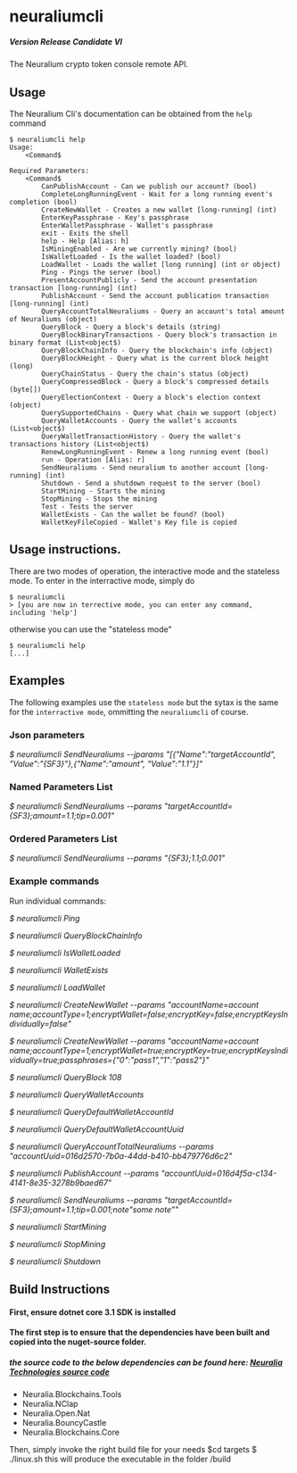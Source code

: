 # neuraliumcli

##### Version Release Candidate VI

The Neuralium crypto token console remote API.

## Usage
The Neuralium Cli's documentation can be obtained from the `help` command

```
$ neuraliumcli help
Usage:
    <Command$

Required Parameters:
    <Command$
        CanPublishAccount - Can we publish our account? (bool)
        CompleteLongRunningEvent - Wait for a long running event's completion (bool)
        CreateNewWallet - Creates a new wallet [long-running] (int)
        EnterKeyPassphrase - Key's passphrase
        EnterWalletPassphrase - Wallet's passphrase
        exit - Exits the shell
        help - Help [Alias: h]
        IsMiningEnabled - Are we currently mining? (bool)
        IsWalletLoaded - Is the wallet loaded? (bool)
        LoadWallet - Loads the wallet [long running] (int or object)
        Ping - Pings the server (bool)
        PresentAccountPublicly - Send the account presentation transaction [long-running] (int)
        PublishAccount - Send the account publication transaction [long-running] (int)
        QueryAccountTotalNeuraliums - Query an account's total amount of Neuraliums (object)
        QueryBlock - Query a block's details (string)
        QueryBlockBinaryTransactions - Query block's transaction in binary format (List<object$)
        QueryBlockChainInfo - Query the blockchain's info (object)
        QueryBlockHeight - Query what is the current block height (long)
        QueryChainStatus - Query the chain's status (object)
        QueryCompressedBlock - Query a block's compressed details (byte[])
        QueryElectionContext - Query a block's election context (object)
        QuerySupportedChains - Query what chain we support (object)
        QueryWalletAccounts - Query the wallet's accounts (List<object$)
        QueryWalletTransactionHistory - Query the wallet's transactions history (List<object$)
        RenewLongRunningEvent - Renew a long running event (bool)
        run - Operation [Alias: r]
        SendNeuraliums - Send neuralium to another account [long-running] (int)
        Shutdown - Send a shutdown request to the server (bool)
        StartMining - Starts the mining
        StopMining - Stops the mining
        Test - Tests the server
        WalletExists - Can the wallet be found? (bool)
        WalletKeyFileCopied - Wallet's Key file is copied

```
## Usage instructions.

There are two modes of operation, the interactive mode and the stateless mode. To enter in the interractive mode, simply do

```
$ neuraliumcli
> [you are now in terrective mode, you can enter any command, including 'help']
```

otherwise you can use the "stateless mode"

```
$ neuraliumcli help
[...]
```

## Examples
The following examples use the `stateless mode` but the sytax is the same for the `interractive mode`, ommitting the `neuraliumcli` of course.

### Json parameters

*$ neuraliumcli SendNeuraliums --jparams "[{\"Name\":\"targetAccountId\", \"Value\":\"{SF3}\"},{\"Name\":\"amount\", \"Value\":\"1.1\"}]"*

### Named Parameters List

*$ neuraliumcli SendNeuraliums --params "targetAccountId={SF3};amount=1.1;tip=0.001"*

### Ordered Parameters List

*$ neuraliumcli SendNeuraliums --params "{SF3};1.1;0.001"*


### Example commands

Run individual commands:

*$ neuraliumcli Ping*

*$ neuraliumcli QueryBlockChainInfo*

*$ neuraliumcli IsWalletLoaded*

*$ neuraliumcli WalletExists*

*$ neuraliumcli LoadWallet*

*$ neuraliumcli CreateNewWallet --params "accountName=account name;accountType=1;encryptWallet=false;encryptKey=false;encryptKeysIndividually=false"*

*$ neuraliumcli CreateNewWallet --params "accountName=account name;accountType=1;encryptWallet=true;encryptKey=true;encryptKeysIndividually=true;passphrases={\"0\":\"pass1\",\"1\":\"pass2\"}"*

*$ neuraliumcli QueryBlock 108*

*$ neuraliumcli QueryWalletAccounts*

*$ neuraliumcli QueryDefaultWalletAccountId*

*$ neuraliumcli QueryDefaultWalletAccountUuid*

*$ neuraliumcli QueryAccountTotalNeuraliums --params "accountUuid=016d2570-7b0a-44dd-b410-bb479776d6c2"*

*$ neuraliumcli PublishAccount --params "accountUuid=016d4f5a-c134-4141-8e35-3278b9baed67"*

*$ neuraliumcli SendNeuraliums --params "targetAccountId={SF3};amount=1.1;tip=0.001;note\"some note\""*

*$ neuraliumcli StartMining*

*$ neuraliumcli StopMining*

*$ neuraliumcli Shutdown*

## Build Instructions

#### First, ensure dotnet core 3.1 SDK is installed

#### The first step is to ensure that the dependencies have been built and copied into the nuget-source folder.

##### the source code to the below dependencies can be found here: [Neuralia Technologies source code](https://github.com/Neuralia) 

 - Neuralia.Blockchains.Tools
 - Neuralia.NClap
 - Neuralia.Open.Nat
 - Neuralia.BouncyCastle
 - Neuralia.Blockchains.Core

Then, simply invoke the right build file for your needs
$cd targets
$ ./linux.sh
this will produce the executable in the folder /build

